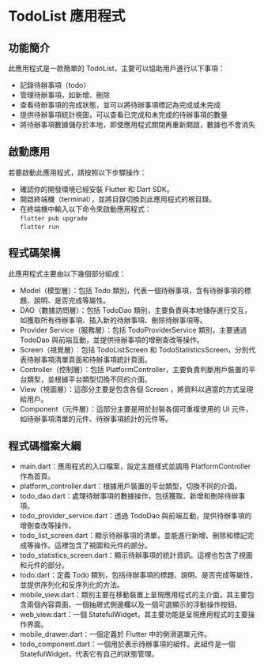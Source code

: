 # TodoList 應用程式
## 功能簡介
此應用程式是一款簡單的 TodoList，主要可以協助用戶進行以下事項：
* 記錄待辦事項（todo）
* 管理待辦事項，如新增、刪除
* 查看待辦事項的完成狀態，並可以將待辦事項標記為完成或未完成
* 提供待辦事項統計視圖，可以查看已完成和未完成的待辦事項的數量
* 將待辦事項數據儲存於本地，即使應用程式關閉再重新開啟，數據也不會消失

## 啟動應用
若要啟動此應用程式，請按照以下步驟操作：

* 確認你的開發環境已經安裝 Flutter 和 Dart SDK。
* 開啟終端機（terminal），並將目錄切換到此應用程式的根目錄。
* 在終端機中輸入以下命令來啟動應用程式：  
`flutter pub upgrade`  
`flutter run`  

## 程式碼架構
此應用程式主要由以下幾個部分組成：

* Model（模型層）：包括 Todo 類別，代表一個待辦事項，含有待辦事項的標題、說明、是否完成等屬性。
* DAO（數據訪問層）：包括 TodoDao 類別，主要負責與本地儲存進行交互，如獲取所有待辦事項、插入新的待辦事項、刪除待辦事項等。
* Provider Service（服務層）：包括 TodoProviderService 類別，主要通過 TodoDao 與前端互動，並提供待辦事項的增刪查改等操作。
* Screen（視覺層）：包括 TodoListScreen 和 TodoStatisticsScreen，分別代表待辦事項清單頁面和待辦事項統計頁面。
* Controller（控制層）：包括 PlatformController，主要負責判斷用戶裝置的平台類型，並根據平台類型切換不同的介面。
* View（視圖層）：這部分主要是包含各個 Screen ，將資料以適當的方式呈現給用戶。
* Component（元件層）：這部分主要是用於封裝各個可重複使用的 UI 元件，如待辦事項清單的元件、待辦事項統計的元件等。

## 程式碼檔案大綱
* main.dart：應用程式的入口檔案，設定主題樣式並調用 PlatformController 作為首頁。
* platform_controller.dart：根據用戶裝置的平台類型，切換不同的介面。
* todo_dao.dart：處理待辦事項的數據操作，包括獲取、新增和刪除待辦事項。
* todo_provider_service.dart：透過 TodoDao 與前端互動，提供待辦事項的增刪查改等操作。
* todo_list_screen.dart：顯示待辦事項的清單，並能進行新增、刪除和標記完成等操作。這裡包含了視圖和元件的部分。
* todo_statistics_screen.dart：顯示待辦事項的統計資訊。這裡也包含了視圖和元件的部分。
* todo.dart：定義 Todo 類別，包括待辦事項的標題、說明、是否完成等屬性，並提供序列化和反序列化的方法。
* mobile_view.dart：類別主要在移動裝置上呈現應用程式的主介面，其主要包含兩個內容頁面、一個抽屜式側邊欄以及一個可選顯示的浮動操作按鈕。
* web_view.dart：一個 StatefulWidget，其主要功能是呈現應用程式的主要操作界面。
* mobile_drawer.dart：一個定義於 Flutter 中的側滑選單元件。
* todo_component.dart：一個用於表示待辦事項的組件。此組件是一個 StatefulWidget，代表它有自己的狀態管理。
